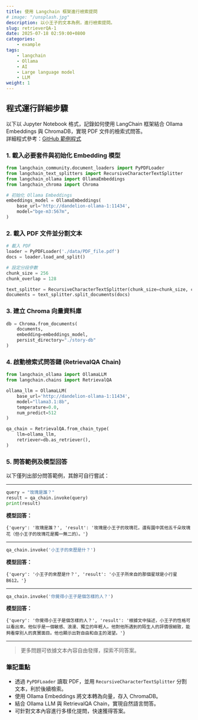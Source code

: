 ```yaml
---
title: 使用 Langchain 框架進行檢索提問
# image: "/unsplash.jpg"
description: 以小王子的文本為例，進行檢索提問。
slug: retrieverQA-1
date: 2025-07-18 02:59:00+0800
categories:
    - example
tags:
    - langchain
    - Ollama
    - AI
    - Large language model
    - LLM
weight: 1 
---
```

## 程式運行詳細步驟
以下以 Jupyter Notebook 格式，記錄如何使用 LangChain 框架結合 Ollama Embeddings 與 ChromaDB，實現 PDF 文件的檢索式問答。  
詳細程式參考：[GitHub 範例程式](https://github.com/Dandelionlibra/Dandelionlibra.github.io/blob/main/content/post/langchain/example/LangChain_ask_via_pdf.ipynb)

### 1. 載入必要套件與初始化 Embedding 模型

```python
from langchain_community.document_loaders import PyPDFLoader
from langchain_text_splitters import RecursiveCharacterTextSplitter
from langchain_ollama import OllamaEmbeddings
from langchain_chroma import Chroma

# 初始化 Ollama Embeddings
embeddings_model = OllamaEmbeddings(
    base_url='http://dandelion-ollama-1:11434',
    model="bge-m3:567m",
)
```

### 2. 載入 PDF 文件並分割文本

```python
# 載入 PDF
loader = PyPDFLoader('./data/PDF_file.pdf')
docs = loader.load_and_split()

# 設定分段參數
chunk_size = 256
chunk_overlap = 128

text_splitter = RecursiveCharacterTextSplitter(chunk_size=chunk_size, chunk_overlap=chunk_overlap)
documents = text_splitter.split_documents(docs)
```

### 3. 建立 Chroma 向量資料庫

```python
db = Chroma.from_documents(
    documents,
    embedding=embeddings_model,
    persist_directory="./story-db"
)
```

### 4. 啟動檢索式問答鏈 (RetrievalQA Chain)

```python
from langchain_ollama import OllamaLLM
from langchain.chains import RetrievalQA

ollama_llm = OllamaLLM(
    base_url='http://dandelion-ollama-1:11434',
    model="llama3.1:8b",
    temperature=0.0,
    num_predict=512
)

qa_chain = RetrievalQA.from_chain_type(
    llm=ollama_llm,
    retriever=db.as_retriever(),
)
```

### 5. 問答範例及模型回答

以下僅列出部分問答範例，其餘可自行嘗試：

---

```python
query = "玫瑰是誰？"
result = qa_chain.invoke(query)
print(result)
```
**模型回答：**
```
{'query': '玫瑰是誰？', 'result': '玫瑰是小王子的玫瑰花，還有園中其他五千朵玫瑰花（但小王子的玫瑰花是獨一無二的）。'}
```

---

```python
qa_chain.invoke('小王子的來歷是什？')
```
**模型回答：**
```
{'query': '小王子的來歷是什？', 'result': '小王子所來自的那個星球是小行星B612。'}
```

---

```python
qa_chain.invoke('你覺得小王子是個怎樣的人？')
```
**模型回答：**
```
{'query': '你覺得小王子是個怎樣的人？', 'result': '根據文中描述，小王子的性格可以看出來。他似乎是一個敏感、浪漫、獨立的年輕人。他對他所遇到的陌生人的評價很細致，能夠看穿別人的真實面目。他也顯示出對自由和自主的渴望。'}
```

---

> 更多問題可依據文本內容自由發揮，探索不同答案。

### 筆記重點

- 透過 `PyPDFLoader` 讀取 PDF，並用 `RecursiveCharacterTextSplitter` 分割文本，利於後續檢索。
- 使用 Ollama Embeddings 將文本轉為向量，存入 ChromaDB。
- 結合 Ollama LLM 與 RetrievalQA Chain，實現自然語言問答。
- 可針對文本內容進行多樣化提問，快速獲得答案。

